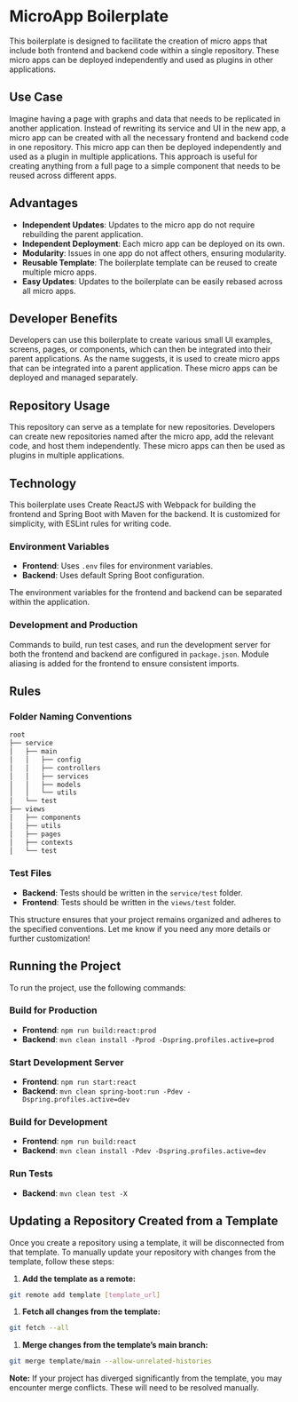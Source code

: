 # MicroApp Boilerplate

This boilerplate is designed to facilitate the creation of micro apps that include both frontend and backend code within a single repository. These micro apps can be deployed independently and used as plugins in other applications.

## Use Case
Imagine having a page with graphs and data that needs to be replicated in another application. Instead of rewriting its service and UI in the new app, a micro app can be created with all the necessary frontend and backend code in one repository. This micro app can then be deployed independently and used as a plugin in multiple applications. This approach is useful for creating anything from a full page to a simple component that needs to be reused across different apps.

## Advantages
- **Independent Updates**: Updates to the micro app do not require rebuilding the parent application.
- **Independent Deployment**: Each micro app can be deployed on its own.
- **Modularity**: Issues in one app do not affect others, ensuring modularity.
- **Reusable Template**: The boilerplate template can be reused to create multiple micro apps.
- **Easy Updates**: Updates to the boilerplate can be easily rebased across all micro apps.

## Developer Benefits
Developers can use this boilerplate to create various small UI examples, screens, pages, or components, which can then be integrated into their parent applications. As the name suggests, it is used to create micro apps that can be integrated into a parent application. These micro apps can be deployed and managed separately.

## Repository Usage
This repository can serve as a template for new repositories. Developers can create new repositories named after the micro app, add the relevant code, and host them independently. These micro apps can then be used as plugins in multiple applications.

## Technology
This boilerplate uses Create ReactJS with Webpack for building the frontend and Spring Boot with Maven for the backend. It is customized for simplicity, with ESLint rules for writing code. 

### Environment Variables
- **Frontend**: Uses `.env` files for environment variables.
- **Backend**: Uses default Spring Boot configuration.

The environment variables for the frontend and backend can be separated within the application.

### Development and Production
Commands to build, run test cases, and run the development server for both the frontend and backend are configured in `package.json`. Module aliasing is added for the frontend to ensure consistent imports.


## Rules

### Folder Naming Conventions

```bash
root
├── service
│   ├── main
│   │   ├── config
│   │   ├── controllers
│   │   ├── services
│   │   ├── models
│   │   └── utils
│   └── test
├── views
│   ├── components
│   ├── utils
│   ├── pages
│   ├── contexts
│   └── test

```

### Test Files
- **Backend**: Tests should be written in the `service/test` folder.
- **Frontend**: Tests should be written in the `views/test` folder.

This structure ensures that your project remains organized and adheres to the specified conventions. Let me know if you need any more details or further customization!

## Running the Project

To run the project, use the following commands:

### Build for Production
- **Frontend**: `npm run build:react:prod`
- **Backend**: `mvn clean install -Pprod -Dspring.profiles.active=prod`

### Start Development Server
- **Frontend**: `npm run start:react`
- **Backend**: `mvn clean spring-boot:run -Pdev -Dspring.profiles.active=dev`

### Build for Development
- **Frontend**: `npm run build:react`
- **Backend**: `mvn clean install -Pdev -Dspring.profiles.active=dev`

### Run Tests
- **Backend**: `mvn clean test -X`


## Updating a Repository Created from a Template

Once you create a repository using a template, it will be disconnected from that template. To manually update your repository with changes from the template, follow these steps:

1. **Add the template as a remote:**
```bash
git remote add template [template_url]
```

1. **Fetch all changes from the template:**
```bash
git fetch --all
```

1. **Merge changes from the template’s main branch:**
```bash
git merge template/main --allow-unrelated-histories
```
**Note:** If your project has diverged significantly from the template, you may encounter merge conflicts. These will need to be resolved manually.

